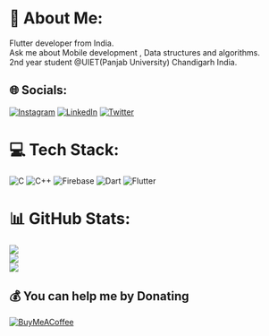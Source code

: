 # 💫 About Me:
Flutter developer from India.<br>Ask me about Mobile development , Data structures and algorithms.<br>2nd year student @UIET(Panjab University) Chandigarh India.<br>


## 🌐 Socials:
[![Instagram](https://img.shields.io/badge/Instagram-%23E4405F.svg?logo=Instagram&logoColor=white)](https://instagram.com/idk.vaibhav) [![LinkedIn](https://img.shields.io/badge/LinkedIn-%230077B5.svg?logo=linkedin&logoColor=white)](https://linkedin.com/in/vaibhavlakhera) [![Twitter](https://img.shields.io/badge/Twitter-%231DA1F2.svg?logo=Twitter&logoColor=white)](https://twitter.com/twt_vaibhav) 

# 💻 Tech Stack:
![C](https://img.shields.io/badge/c-%2300599C.svg?style=for-the-badge&logo=c&logoColor=white) ![C++](https://img.shields.io/badge/c++-%2300599C.svg?style=for-the-badge&logo=c%2B%2B&logoColor=white) ![Firebase](https://img.shields.io/badge/firebase-%23039BE5.svg?style=for-the-badge&logo=firebase) ![Dart](https://img.shields.io/badge/dart-%230175C2.svg?style=for-the-badge&logo=dart&logoColor=white) ![Flutter](https://img.shields.io/badge/Flutter-%2302569B.svg?style=for-the-badge&logo=Flutter&logoColor=white)
# 📊 GitHub Stats:
![](https://github-readme-stats.vercel.app/api?username=vaibhav-init&theme=dark&hide_border=false&include_all_commits=false&count_private=false)<br/>
![](https://github-readme-streak-stats.herokuapp.com/?user=vaibhav-init&theme=dark&hide_border=false)<br/>
![](https://github-readme-stats.vercel.app/api/top-langs/?username=vaibhav-init&theme=dark&hide_border=false&include_all_commits=false&count_private=false&layout=compact)

  ## 💰 You can help me by Donating
  [![BuyMeACoffee](https://img.shields.io/badge/Buy%20Me%20a%20Coffee-ffdd00?style=for-the-badge&logo=buy-me-a-coffee&logoColor=black)](https://buymeacoffee.com/vaibhavlakhera) 

  
<!-- Proudly created with GPRM ( https://gprm.itsvg.in ) -->
